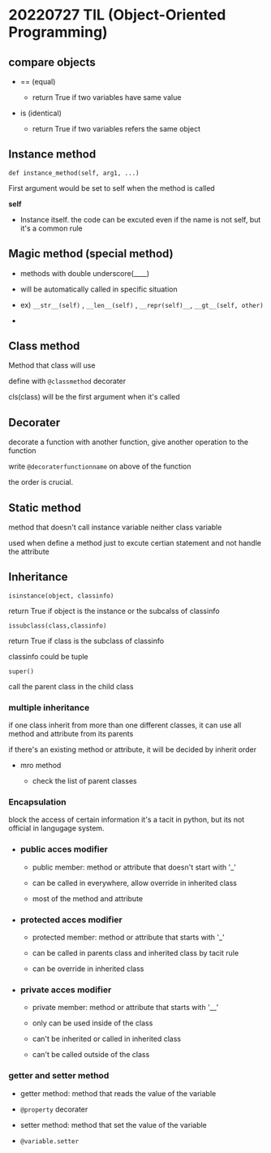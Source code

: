 # 20220727 TIL (Object-Oriented Programming)



## compare objects

- == (equal)
  
  - return True if two variables have same value

- is (identical)
  
  - return True if two variables refers the same object



## Instance method

`def instance_method(self, arg1, ...)`

First argument would be set to self when the method is called

**self**

- Instance itself. the code can be excuted even if the name is not self, but it's a common rule



## Magic method (special method)

- methods with double underscore(____)

- will be automatically called in specific situation

- ex) `__str__(self)` , `__len__(self)` , `__repr(self)__`, `__gt__(self, other)`

- 



## Class method

Method that class will use

define with `@classmethod` decorater

cls(class) will be the first argument when it's called



## Decorater

decorate a function with another function, give another operation to the function

write `@decoraterfunctionname` on above of the function

the order is crucial.



## Static method

method that doesn't call instance variable neither class variable

used when define a method just to excute certian statement and not handle the attribute



## Inheritance

`isinstance(object, classinfo)`

return True if object is the instance or the subcalss of classinfo

`issubclass(class,classinfo)`

return True if class is the subclass of classinfo

classinfo could be tuple

`super()`

call the parent class in the child class



### multiple inheritance

if one class inherit from more than one different classes, it can use all method and attribute from its parents

if there's an existing method or attribute, it will be decided by inherit order

- mro method
  
  - check the list of parent classes



### Encapsulation

block the access of certain information
it's a tacit in python, but its not official in langugage system.

- ### public acces modifier
  
  - public member: method or attribute that doesn't start with '_'
  
  - can be called in everywhere, allow override in inherited class
  
  - most of the method and attribute

- ### protected acces modifier
  
  - protected member: method or attribute that starts with '_'
  
  - can be called in parents class and inherited class by tacit rule
  
  - can be override in inherited class

- ### private acces modifier
  
  - private member: method or attribute that starts with '__'
  
  - only can be used inside of the class
  
  - can't be inherited or called in inherited class
  
  - can't be called outside of the class

### getter and setter method

- getter method: method that reads the value of the variable

- `@property` decorater

- setter method: method that set the value of the variable

- `@variable.setter`








